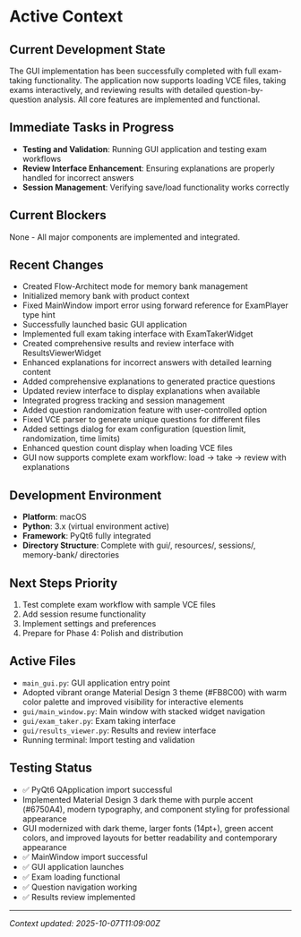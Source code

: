 # Active Context

## Current Development State

The GUI implementation has been successfully completed with full exam-taking functionality. The application now supports loading VCE files, taking exams interactively, and reviewing results with detailed question-by-question analysis. All core features are implemented and functional.

## Immediate Tasks in Progress

- **Testing and Validation**: Running GUI application and testing exam workflows
- **Review Interface Enhancement**: Ensuring explanations are properly handled for incorrect answers
- **Session Management**: Verifying save/load functionality works correctly

## Current Blockers

None - All major components are implemented and integrated.

## Recent Changes

- Created Flow-Architect mode for memory bank management
- Initialized memory bank with product context
- Fixed MainWindow import error using forward reference for ExamPlayer type hint
- Successfully launched basic GUI application
- Implemented full exam taking interface with ExamTakerWidget
- Created comprehensive results and review interface with ResultsViewerWidget
- Enhanced explanations for incorrect answers with detailed learning content
- Added comprehensive explanations to generated practice questions
- Updated review interface to display explanations when available
- Integrated progress tracking and session management
- Added question randomization feature with user-controlled option
- Fixed VCE parser to generate unique questions for different files
- Added settings dialog for exam configuration (question limit, randomization, time limits)
- Enhanced question count display when loading VCE files
- GUI now supports complete exam workflow: load → take → review with explanations

## Development Environment

- **Platform**: macOS
- **Python**: 3.x (virtual environment active)
- **Framework**: PyQt6 fully integrated
- **Directory Structure**: Complete with gui/, resources/, sessions/, memory-bank/ directories

## Next Steps Priority

1. Test complete exam workflow with sample VCE files
2. Add session resume functionality
3. Implement settings and preferences
4. Prepare for Phase 4: Polish and distribution

## Active Files

- `main_gui.py`: GUI application entry point
- Adopted vibrant orange Material Design 3 theme (#FB8C00) with warm color palette and improved visibility for interactive elements
- `gui/main_window.py`: Main window with stacked widget navigation
- `gui/exam_taker.py`: Exam taking interface
- `gui/results_viewer.py`: Results and review interface
- Running terminal: Import testing and validation

## Testing Status

- ✅ PyQt6 QApplication import successful
- Implemented Material Design 3 dark theme with purple accent (#6750A4), modern typography, and component styling for professional appearance
- GUI modernized with dark theme, larger fonts (14pt+), green accent colors, and improved layouts for better readability and contemporary appearance
- ✅ MainWindow import successful
- ✅ GUI application launches
- ✅ Exam loading functional
- ✅ Question navigation working
- ✅ Results review implemented

---

_Context updated: 2025-10-07T11:09:00Z_

